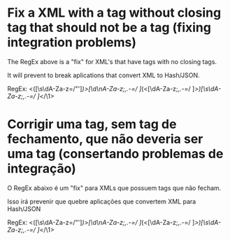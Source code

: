 # Fix a XML with a tag without closing tag that should not be a tag (fixing integration problems)

The RegEx above is a "fix" for XML's that have tags with no closing tags. 

It will prevent to break aplications that convert XML to Hash/JSON.

RegEx: <([\s\dA-Za-z=\/"\']*)>[\d\nA-Za-z;,.-=\/ ]*(<[\dA-Za-z;,.-=\/ ]*>)[\s\dA-Za-z;,.-=\/ ]*<\/\1>

# Corrigir uma tag, sem tag de fechamento, que não deveria ser uma tag (consertando problemas de integração)

O RegEx abaixo é um "fix" para XMLs que possuem tags que não fecham.

Isso irá prevenir que quebre aplicações que convertem XML para Hash/JSON

RegEx: <([\s\dA-Za-z=\/"\']*)>[\d\nA-Za-z;,.-=\/ ]*(<[\dA-Za-z;,.-=\/ ]*>)[\s\dA-Za-z;,.-=\/ ]*<\/\1>
